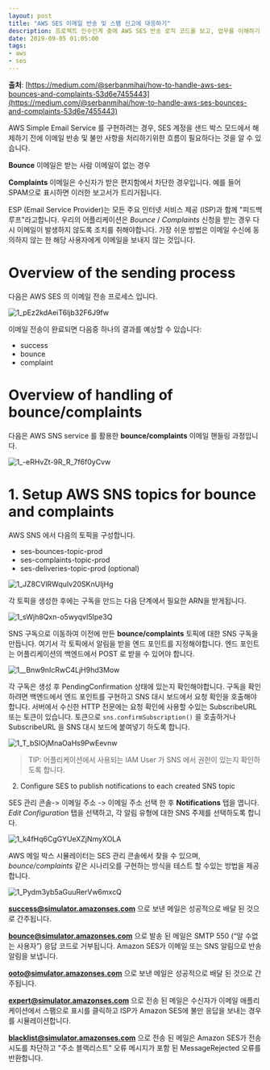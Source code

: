 ```yaml
---
layout: post
title: "AWS SES 이메일 반송 및 스팸 신고에 대응하기"
description: 프로젝트 인수인계 중에 AWS SES 반송 로직 코드를 보고, 업무를 이해하기 위해 작성하는 글.
date: 2019-09-05 01:05:00
tags:
- aws
- ses
---
```


**출처**: [https://medium.com/@serbanmihai/how-to-handle-aws-ses-bounces-and-complaints-53d6e7455443](https://medium.com/@serbanmihai/how-to-handle-aws-ses-bounces-and-complaints-53d6e7455443)

AWS Simple Email Service 를 구현하려는 경우, SES 계정을 샌드 박스 모드에서 해제하기 전에 이메일 반송 및 불만 사항을 처리하기위한 흐름이 필요하다는 것을 알 수 있습니다.

**Bounce** 이메일은 받는 사람 이메일이 없는 경우  
 
**Complaints** 이메일은 수신자가 받은 편지함에서 차단한 경우입니다. 
예를 들어 SPAM으로 표시하면 이러한 보고서가 트리거됩니다.  

ESP (Email Service Provider)는 모든 주요 인터넷 서비스 제공 (ISP)과 함께 "피드백 루프"라고합니다.
우리의 어플리케이션은 *Bounce* / *Complaints* 신청을 받는 경우 다시 이메일이 발생하지 않도록 조치를 취해야합니다. 가장 쉬운 방법은 이메일 수신에 동의하지 않는 한 해당 사용자에게 이메일을 보내지 않는 것입니다.

# Overview of the sending process

다음은 AWS SES 의 이메일 전송 프로세스 입니다.

![1_pEz2kdAeiT6ljb32F6J9fw](https://user-images.githubusercontent.com/13447690/64315732-da68a280-cfed-11e9-94c9-d6bdee4c86ca.png)

이메일 전송이 완료되면 다음중 하나의 결과를 예상할 수 있습니다:
- success
- bounce
- complaint

# Overview of handling of bounce/complaints

다음은 AWS SNS service 를 활용한 **bounce/complaints** 이메일 핸들링 과정입니다.

![1_-eRHvZt-9R_R_7f6f0yCvw](https://user-images.githubusercontent.com/13447690/64315871-39c6b280-cfee-11e9-9a2f-450b595e20da.png)


# 1. Setup AWS SNS topics for bounce and complaints

AWS SNS 에서 다음의 토픽을 구성합니다.

- ses-bounces-topic-prod
- ses-complaints-topic-prod
- ses-deliveries-topic-prod (optional)

![1_JZ8CVlRWquIv20SKnUIjHg](https://user-images.githubusercontent.com/13447690/64316014-8b6f3d00-cfee-11e9-81d7-03d8ac7f1798.png)

각 토픽을 생성한 후에는 구독을 만드는 다음 단계에서 필요한 ARN을 받게됩니다.

![1_sWjh8Qxn-o5wyqvI5Ipe3Q](https://user-images.githubusercontent.com/13447690/64316025-94f8a500-cfee-11e9-9f69-6cc9f68a89e6.png)

SNS 구독으로 이동하여 이전에 만든 **bounce/complaints** 토픽에 대한 SNS 구독을 만듭니다.
여기서 각 토픽에서 알림을 받을 엔드 포인트를 지정해야합니다. 엔드 포인트는 어플리케이션의 백엔드에서 POST 로 받을 수 있어야 합니다.

![1__Bnw9nIcRwC4LjH9hd3Mow](https://user-images.githubusercontent.com/13447690/64316150-f6b90f00-cfee-11e9-9412-4901aaa82a43.png)

각 구독은 생성 후 PendingConfirmation 상태에 있는지 확인해야합니다. 구독을 확인하려면 백엔드에서 엔드 포인트를 구현하고 SNS 대시 보드에서 요청 확인을 호출해야합니다.
서버에서 수신한 HTTP 전문에는 요청 확인에 사용할 수있는 SubscribeURL 또는 토큰이 있습니다.
토큰으로 `sns.confirmSubscription()` 을 호출하거나 SubscribeURL 을 SNS 대시 보드에 붙여넣기 하도록 합니다.

![1_T_bSIOjMnaOaHs9PwEevnw](https://user-images.githubusercontent.com/13447690/64316270-50b9d480-cfef-11e9-8d29-f6de70b14111.png)

> TIP: 어플리케이션에서 사용되는 IAM User 가 SNS 에서 권한이 있는지 확인하도록 합니다.

2. Configure SES to publish notifications to each created SNS topic

SES 관리 콘솔-> 이메일 주소 -> 이메일 주소 선택 한 후 **Notifications** 탭을 엽니다.
*Edit Configuration* 탭을 선택하고, 각 알림 유형에 대한 SNS 주제를 선택하도록 합니다.

![1_k4fHq6CgGYUeXZjNmyXOLA](https://user-images.githubusercontent.com/13447690/64316531-1270e500-cff0-11e9-8a56-174c734436ab.png)

AWS 메일 박스 시뮬레이터는 SES 관리 콘솔에서 찾을 수 있으며, *bounce/complaints* 같은 시나리오를 구현하는 방식을 테스트 할 수있는 방법을 제공합니다.

![1_Pydm3yb5aGuuRerVw6mxcQ](https://user-images.githubusercontent.com/13447690/64316654-6c71aa80-cff0-11e9-986f-5a2fe89e2c23.png)

**success@simulator.amazonses.com** 으로 보낸 메일은 성공적으로 배달 된 것으로 간주됩니다.

**bounce@simulator.amazonses.com** 으로 발송 된 메일은 SMTP 550 (“알 수없는 사용자”) 응답 코드로 거부됩니다. Amazon SES가 이메일 또는 SNS 알림으로 반송 알림을 보냅니다.

**ooto@simulator.amazonses.com** 으로 보낸 메일은 성공적으로 배달 된 것으로 간주됩니다.

**expert@simulator.amazonses.com** 으로 전송 된 메일은 수신자가 이메일 애플리케이션에서 스팸으로 표시를 클릭하고 ISP가 Amazon SES에 불만 응답을 보내는 경우를 시뮬레이션합니다.

**blacklist@simulator.amazonses.com** 으로 전송 된 메일은 Amazon SES가 전송 시도를 차단하고 "주소 블랙리스트" 오류 메시지가 포함 된 MessageRejected 오류를 반환합니다.



